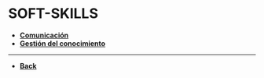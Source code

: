 # SOFT-SKILLS

- [**Comunicación**](./comunication/README.md)
- [**Gestión del conocimiento**](./knowledge/README.md)

---

- [**Back**](../README.md)
